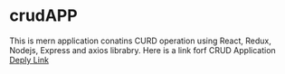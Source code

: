 # crudAPP

This is mern application conatins CURD operation using React, Redux, Nodejs, Express and axios librabry.
Here is a link forf CRUD Application
<a href="https://crudapplicationmern.netlify.app/">Deply Link</a>
